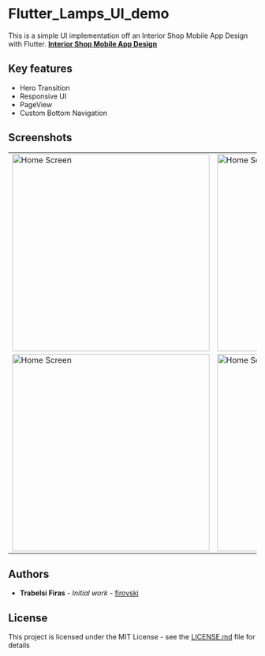 # Flutter_Lamps_UI_demo

This is a simple UI implementation off an Interior Shop Mobile App Design with Flutter.
[**Interior Shop Mobile App Design**](https://dribbble.com/shots/6923261-Interior-Shop-Mobile-App-Design)



## Key features

* Hero Transition
* Responsive UI
* PageView
* Custom Bottom Navigation

## Screenshots

<table style={border:"none"}>
<tr>
<td><img src="https://github.com/firovski/flutter_lamps_ui_demo/blob/dev/screenshots/Simulator%20Screen%20Shot%20-%20iPhone%20X%CA%80%20-%202019-08-21%20at%2015.43.12.png" alt="Home Screen" width="400"/></td>
<td><img src="https://github.com/firovski/flutter_lamps_ui_demo/blob/dev/screenshots/Simulator%20Screen%20Shot%20-%20iPhone%20X%CA%80%20-%202019-08-21%20at%2017.02.39.png" alt="Home Screen" width="400"/></td>
</tr>
<tr>
<td><img src="https://github.com/firovski/flutter_lamps_ui_demo/blob/dev/screenshots/Simulator%20Screen%20Shot%20-%20iPhone%20X%CA%80%20-%202019-08-21%20at%2017.02.59.png" alt="Home Screen" width="400"/></td>
<td><img src="https://github.com/firovski/flutter_lamps_ui_demo/blob/dev/screenshots/Simulator%20Screen%20Shot%20-%20iPhone%20X%CA%80%20-%202019-08-21%20at%2017.03.06.png" alt="Home Screen" width="400"/></td>
</tr>
</table>

## Authors

* **Trabelsi Firas** - *Initial work* - [firovski](https://github.com/firovski)

## License

This project is licensed under the MIT License - see the [LICENSE.md](LICENSE.md) file for details
